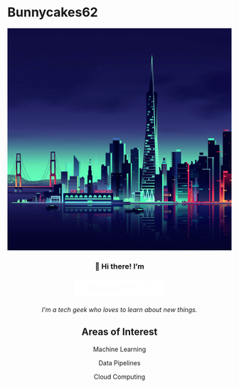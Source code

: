 # Bunnycakes62
<div align="center">
  <a href="https://github.com/Bunnycakes62"><img src="images/sfvector.jpg" width=100% height=500vh ></a>


<h3> 👋 Hi there! I’m <br><br><a href="https://github.com/Bunnycakes62"><img src="images/signature-white.png" width="200" alt=""></a>
</h3>

<em>I'm a tech geek who loves to learn about new things. </em>

## Areas of Interest
 Machine Learning
 
 Data Pipelines
 
 Cloud Computing

